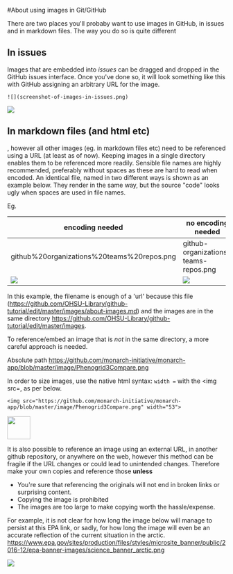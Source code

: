 #About using images in Git/GitHub

There are two places you'll probaby want to use images in GitHub, in issues and in markdown files. The way you do so is quite different

## In issues

Images that are embedded into *issues* can be dragged and dropped in the GitHub issues interface.
Once you've done so, it will look something like this with GitHub assigning an arbitrary URL for the image.

````![](screenshot-of-images-in-issues.png) ````

![](screenshot-of-images-in-issues.png)


## In markdown files (and html etc)
, however all other images (eg. in markdown files etc) need to be referenced using a URL (at least as of now). Keeping images in a single directory enables them to be referenced more readily. Sensible file names are highly recommended, preferably without spaces as these are hard to read when encoded.
An identical file, named in two different ways is shown as an example below.
They render in the same way, but the source "code" looks ugly when spaces are used in file names.

Eg. 

| encoding needed | no encoding needed |
| ------------------ | ----------- |
| github%20organizations%20teams%20repos.png | github-organizations-teams-repos.png|
| ![](github%20organizations%20teams%20repos.png) | ![](github-organizations-teams-repos.png)|

In this example, the filename is enough of a 'url' because this file (https://github.com/OHSU-Library/github-tutorial/edit/master/images/about-images.md) and the images are in the same directory https://github.com/OHSU-Library/github-tutorial/edit/master/images.

To reference/embed an image that is *not* in the same directory, a more careful approach is needed.

Absolute path
https://github.com/monarch-initiative/monarch-app/blob/master/image/Phenogrid3Compare.png

In order to size images, use the native html syntax: ````width =```` with the <img src=, as per below.

````<img src="https://github.com/monarch-initiative/monarch-app/blob/master/image/Phenogrid3Compare.png" width="53">````

<img src="https://github.com/monarch-initiative/monarch-app/blob/master/image/Phenogrid3Compare.png" width="53">


It is also possible to reference an image using an external URL, in another github repository, or anywhere on the web, however this method can be fragile if the URL changes or could lead to unintended changes. Therefore make your own copies and reference those **unless** 
 - You're  sure that referencing the originals will not end in broken links or surprising content. 
 - Copying the image is prohibited 
 - The images are too large to make copying worth the hassle/expense.
 
For example, it is not clear for how long the image below will manage to persist at this EPA link, or sadly, for how long the image will even be an accurate reflection of the current situation in the arctic. https://www.epa.gov/sites/production/files/styles/microsite_banner/public/2016-12/epa-banner-images/science_banner_arctic.png
 
 ![](https://www.epa.gov/sites/production/files/styles/microsite_banner/public/2016-12/epa-banner-images/science_banner_arctic.png)

